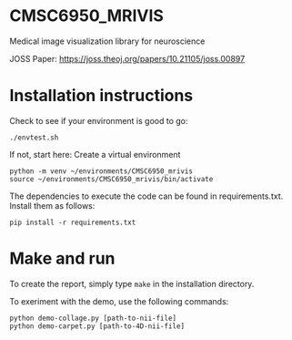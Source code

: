 # CMSC6950_MRIVIS
Medical image visualization library for neuroscience

JOSS Paper: https://joss.theoj.org/papers/10.21105/joss.00897 

# Installation instructions

Check to see if your environment is good to go:

```
./envtest.sh
```

If not, start here: Create a virtual environment

```
python -m venv ~/environments/CMSC6950_mrivis  
source ~/environments/CMSC6950_mrivis/bin/activate
```
The dependencies to execute the code can be found in requirements.txt.  
Install them as follows:

```
pip install -r requirements.txt
```

# Make and run

To create the report, simply type ```make``` in the installation directory.

To exeriment with the demo, use the following commands:

```
python demo-collage.py [path-to-nii-file]
python demo-carpet.py [path-to-4D-nii-file]

```
